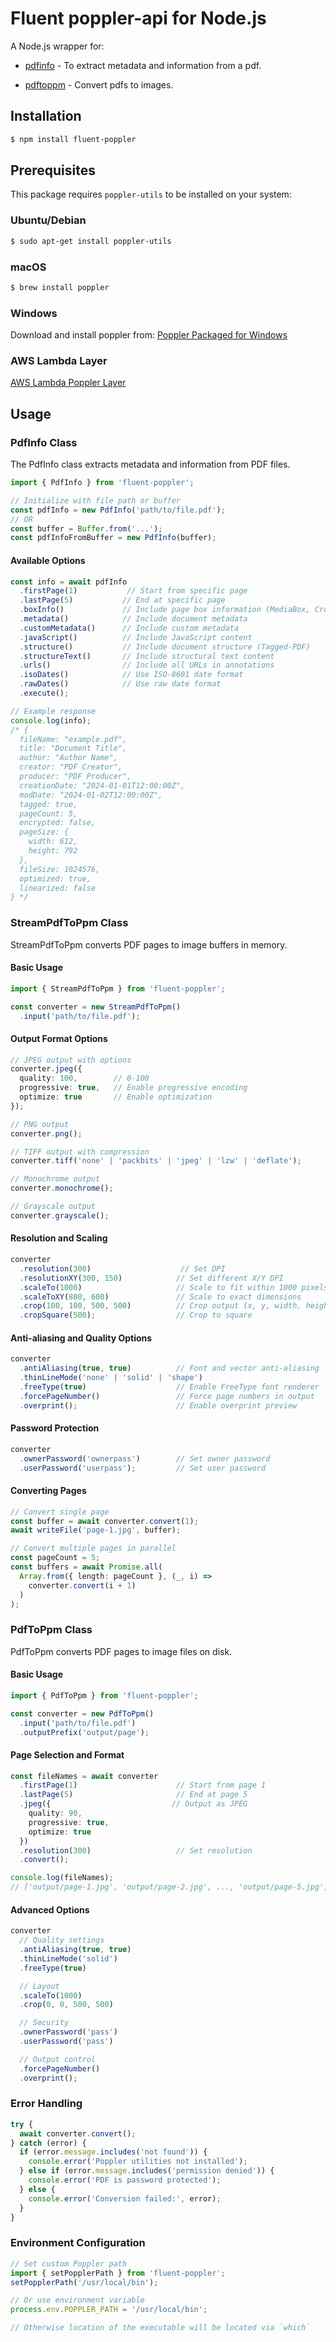 # Fluent poppler-api for Node.js

A Node.js wrapper for:
- [pdfinfo](https://manpages.debian.org/testing/poppler-utils/pdfinfo.1.en.html) - To extract metadata and information from a pdf.



- [pdftoppm](https://manpages.debian.org/testing/poppler-utils/pdftoppm.1.en.html) - Convert pdfs to images.

## Installation

```bash
$ npm install fluent-poppler
```

## Prerequisites

This package requires `poppler-utils` to be installed on your system:

### Ubuntu/Debian

```bash
$ sudo apt-get install poppler-utils
```

### macOS

```bash
$ brew install poppler
```

### Windows

Download and install poppler from: [Poppler Packaged for Windows](https://github.com/oschwartz10612/poppler-windows)

### AWS Lambda Layer

[AWS Lambda Poppler Layer](https://github.com/jeylabs/aws-lambda-poppler-layer)


## Usage

### PdfInfo Class

The PdfInfo class extracts metadata and information from PDF files.

```typescript
import { PdfInfo } from 'fluent-poppler';

// Initialize with file path or buffer
const pdfInfo = new PdfInfo('path/to/file.pdf');
// OR
const buffer = Buffer.from('...');
const pdfInfoFromBuffer = new PdfInfo(buffer);
```

#### Available Options

```typescript
const info = await pdfInfo
  .firstPage(1)           // Start from specific page
  .lastPage(5)           // End at specific page
  .boxInfo()             // Include page box information (MediaBox, CropBox, etc)
  .metadata()            // Include document metadata
  .customMetadata()      // Include custom metadata
  .javaScript()          // Include JavaScript content
  .structure()           // Include document structure (Tagged-PDF)
  .structureText()       // Include structural text content
  .urls()                // Include all URLs in annotations
  .isoDates()            // Use ISO-8601 date format
  .rawDates()            // Use raw date format
  .execute();

// Example response
console.log(info);
/* {
  fileName: "example.pdf",
  title: "Document Title",
  author: "Author Name",
  creator: "PDF Creator",
  producer: "PDF Producer",
  creationDate: "2024-01-01T12:00:00Z",
  modDate: "2024-01-02T12:00:00Z",
  tagged: true,
  pageCount: 5,
  encrypted: false,
  pageSize: {
    width: 612,
    height: 792
  },
  fileSize: 1024576,
  optimized: true,
  linearized: false
} */
```

### StreamPdfToPpm Class

StreamPdfToPpm converts PDF pages to image buffers in memory.

#### Basic Usage

```typescript
import { StreamPdfToPpm } from 'fluent-poppler';

const converter = new StreamPdfToPpm()
  .input('path/to/file.pdf');
```

#### Output Format Options

```typescript
// JPEG output with options
converter.jpeg({
  quality: 100,        // 0-100
  progressive: true,   // Enable progressive encoding
  optimize: true       // Enable optimization
});

// PNG output
converter.png();

// TIFF output with compression
converter.tiff('none' | 'packbits' | 'jpeg' | 'lzw' | 'deflate');

// Monochrome output
converter.monochrome();

// Grayscale output
converter.grayscale();
```

#### Resolution and Scaling

```typescript
converter
  .resolution(300)                    // Set DPI
  .resolutionXY(300, 150)            // Set different X/Y DPI
  .scaleTo(1000)                     // Scale to fit within 1000 pixels
  .scaleToXY(800, 600)               // Scale to exact dimensions
  .crop(100, 100, 500, 500)          // Crop output (x, y, width, height)
  .cropSquare(500);                  // Crop to square
```

#### Anti-aliasing and Quality Options

```typescript
converter
  .antiAliasing(true, true)          // Font and vector anti-aliasing
  .thinLineMode('none' | 'solid' | 'shape')
  .freeType(true)                    // Enable FreeType font renderer
  .forcePageNumber()                 // Force page numbers in output
  .overprint();                      // Enable overprint preview
```

#### Password Protection

```typescript
converter
  .ownerPassword('ownerpass')        // Set owner password
  .userPassword('userpass');         // Set user password
```

#### Converting Pages

```typescript
// Convert single page
const buffer = await converter.convert(1);
await writeFile('page-1.jpg', buffer);

// Convert multiple pages in parallel
const pageCount = 5;
const buffers = await Promise.all(
  Array.from({ length: pageCount }, (_, i) =>
    converter.convert(i + 1)
  )
);
```

### PdfToPpm Class

PdfToPpm converts PDF pages to image files on disk.

#### Basic Usage

```typescript
import { PdfToPpm } from 'fluent-poppler';

const converter = new PdfToPpm()
  .input('path/to/file.pdf')
  .outputPrefix('output/page');
```

#### Page Selection and Format

```typescript
const fileNames = await converter
  .firstPage(1)                      // Start from page 1
  .lastPage(5)                       // End at page 5
  .jpeg({                           // Output as JPEG
    quality: 90,
    progressive: true,
    optimize: true
  })
  .resolution(300)                   // Set resolution
  .convert();

console.log(fileNames);
// ['output/page-1.jpg', 'output/page-2.jpg', ..., 'output/page-5.jpg']
```

#### Advanced Options

```typescript
converter
  // Quality settings
  .antiAliasing(true, true)
  .thinLineMode('solid')
  .freeType(true)

  // Layout
  .scaleTo(1000)
  .crop(0, 0, 500, 500)

  // Security
  .ownerPassword('pass')
  .userPassword('pass')

  // Output control
  .forcePageNumber()
  .overprint();
```

### Error Handling

```typescript
try {
  await converter.convert();
} catch (error) {
  if (error.message.includes('not found')) {
    console.error('Poppler utilities not installed');
  } else if (error.message.includes('permission denied')) {
    console.error('PDF is password protected');
  } else {
    console.error('Conversion failed:', error);
  }
}
```

### Environment Configuration

```typescript
// Set custom Poppler path
import { setPopplerPath } from 'fluent-poppler';
setPopplerPath('/usr/local/bin');

// Or use environment variable
process.env.POPPLER_PATH = '/usr/local/bin';

// Otherwise location of the executable will be located via `which`
```